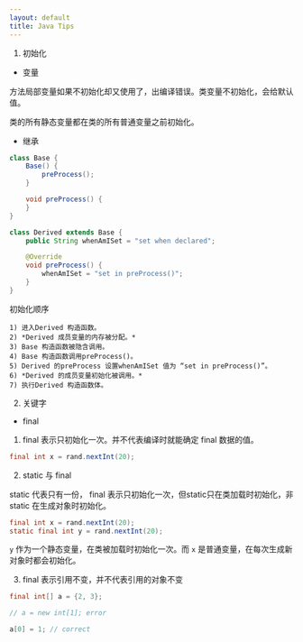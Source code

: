 ```yaml
---
layout: default
title: Java Tips
---
```



1. 初始化

* 变量

方法局部变量如果不初始化却又使用了，出编译错误。类变量不初始化，会给默认值。

类的所有静态变量都在类的所有普通变量之前初始化。

* 继承

```java
class Base {
	Base() {
		preProcess();
	}

	void preProcess() {
	}
}

class Derived extends Base {
	public String whenAmISet = "set when declared";

	@Override
	void preProcess() {
		whenAmISet = "set in preProcess()";
	}
}
```

初始化顺序

```
1) 进入Derived 构造函数。
2) *Derived 成员变量的内存被分配。*
3) Base 构造函数被隐含调用。
4) Base 构造函数调用preProcess()。
5) Derived 的preProcess 设置whenAmISet 值为 “set in preProcess()”。
6) *Derived 的成员变量初始化被调用。*
7) 执行Derived 构造函数体。
```

2. 关键字

* final

1) final 表示只初始化一次。并不代表编译时就能确定 final 数据的值。

```java
final int x = rand.nextInt(20);
```

2) static 与 final

static 代表只有一份， final 表示只初始化一次，但static只在类加载时初始化，非 static 在生成对象时初始化。

```java
final int x = rand.nextInt(20);
static final int y = rand.nextInt(20);
```

`y` 作为一个静态变量，在类被加载时初始化一次。而 `x` 是普通变量，在每次生成新对象时都会初始化。 

3) final 表示引用不变，并不代表引用的对象不变 

```java
final int[] a = {2, 3};

// a = new int[1]; error

a[0] = 1; // correct
```
